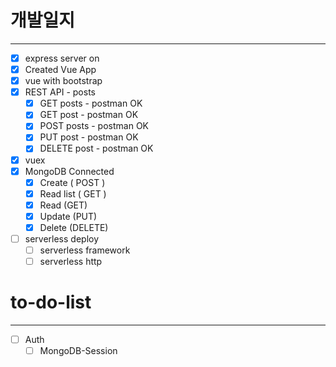 # 개발일지

---

- [x] express server on
- [x] Created Vue App
- [x] vue with bootstrap
- [x] REST API - posts
  - [x] GET posts - postman OK
  - [x] GET post - postman OK
  - [x] POST posts - postman OK
  - [x] PUT post - postman OK
  - [x] DELETE post - postman OK
- [x] vuex
- [x] MongoDB Connected
  - [x] Create ( POST )
  - [x] Read list ( GET )
  - [x] Read (GET)
  - [x] Update (PUT)
  - [x] Delete (DELETE)
- [ ] serverless deploy
  - [ ] serverless framework
  - [ ] serverless http

# to-do-list

---

- [ ] Auth
  - [ ] MongoDB-Session
